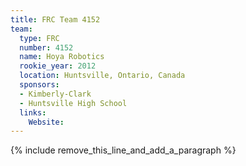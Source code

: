 ```yaml
---
title: FRC Team 4152
team:
  type: FRC
  number: 4152
  name: Hoya Robotics
  rookie_year: 2012
  location: Huntsville, Ontario, Canada
  sponsors:
  - Kimberly-Clark
  - Huntsville High School
  links:
    Website:
---
```


{% include remove_this_line_and_add_a_paragraph %}